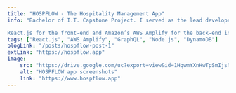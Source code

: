 ```yaml
---
title: "HOSPFLOW - The Hospitality Management App"
info: "Bachelor of I.T. Capstone Project. I served as the lead developer for a web application aimed at enhancing hospitality operations.

React.js for the front-end and Amazon’s AWS Amplify for the back-end infrastructure."
tags: ["React.js", "AWS Amplify", "GraphQL", "Node.js", "DynamoDB"]
blogLink: "/posts/hospflow-post-1"
extLink: "https://hospflow.app"
image:
    src: "https://drive.google.com/uc?export=view&id=1HqwmYXnHwTpSmIjsNYpil3TEXMe0xlj1"
    alt: "HOSPFLOW app screenshots"
    link: "https://www.hospflow.app"
---
```

